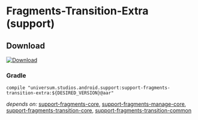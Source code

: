 Fragments-Transition-Extra (support)
===============

## Download ##
[![Download](https://api.bintray.com/packages/universum-studios/android/universum.studios.android%3Afragments/images/download.svg)](https://bintray.com/universum-studios/android/universum.studios.android%3Afragments/_latestVersion)

### Gradle ###

    compile "universum.studios.android.support:support-fragments-transition-extra:${DESIRED_VERSION}@aar"

_depends on:_
[support-fragments-core](https://github.com/universum-studios/android_fragments/tree/support-master/library-core),
[support-fragments-manage-core](https://github.com/universum-studios/android_fragments/tree/support-master/library-manage-core),
[support-fragments-transition-core](https://github.com/universum-studios/android_fragments/tree/support-master/library-transition-core),
[support-fragments-transition-common](https://github.com/universum-studios/android_fragments/tree/support-master/library-transition-common)